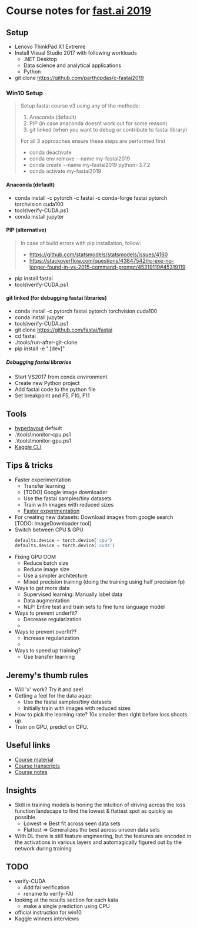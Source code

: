 # Course notes for [fast.ai 2019](https://course-v3.fast.ai/)

## Setup

- Lenovo ThinkPad X1 Extreme
- Install Visual Studio 2017 with following workloads
  - .NET Desktop
  - Data science and analytical applications
  - Python
- git clone https://github.com/parthopdas/c-fastai2019

### Win10 Setup

> Setup fastai course v3 using any of the methods:
> 1. Anaconda (default)
> 2. PIP (in case anaconda doesnt work out for some reason)
> 3. git linked (when you want to debug or contribute to fastai library)
>
>
> For all 3 approaches ensure these steps are performed first
> - conda deactivate
> - conda env remove --name my-fastai2019
> - conda create --name my-fastai2019 python=3.7.2
> - conda activate my-fastai2019
>

#### Anaconda (default)

- conda install -c pytorch -c fastai -c conda-forge fastai pytorch torchvision cuda100
- tools\verify-CUDA.ps1
- conda install jupyter

#### PIP (alternative)

> In case of build errors with pip installation, follow:
> - https://github.com/statsmodels/statsmodels/issues/4160
> - https://stackoverflow.com/questions/43847542/rc-exe-no-longer-found-in-vs-2015-command-prompt/45319119#45319119

- pip install fastai
- tools\verify-CUDA.ps1

#### git linked (for debugging fastai libraries)

- conda install -c pytorch fastai pytorch torchvision cuda100
- conda install jupyter
- tools\verify-CUDA.ps1
- git clone https://github.com/fastai/fastai
- cd fastai
- ./tools/run-after-git-clone
- pip install -e ".[dev]"

##### Debugging fastai libraries

- Start VS2017 from conda environment
- Create new Python project
- Add fastai code to the python file
- Set breakpoint and F5, F10, F11

## Tools

- [hyperlayout](https://github.com/timolins/hyperlayout) default
- .\tools\monitor-cpu.ps1
- .\tools\monitor-gpu.ps1
- [Kaggle CLI](https://github.com/Kaggle/kaggle-api)

## Tips & tricks 

- Faster experimentation
  - Transfer learning
  - [TODO] Google image downloader
  - Use the fastai samples/tiny datasets
  - Train with images with reduced sizes
  - [Faster experimentation](http://forums.fast.ai/t/faster-experimentation-for-better-learning/7881)
- For creating new datasets: Download images from google search [TODO: ImageDownloader tool]
- Switch between CPU & GPU
    ``` python
    defaults.device = torch.device('cpu') 
    defaults.device = torch.device('cuda')
    ```
- Fixing GPU OOM
  - Reduce batch size
  - Reduce image size
  - Use a simpler architecture   
  - Mixed precision training (doing the training using half precision fp)
- Ways to get more data
  - Supervised learning: Manually label data
  - Data augmentation
  - NLP: Entire test and train sets to fine tune language model
- Ways to prevent underfit?
  - Decrease regularization
  - 
- Ways to prevent overfit??
  - Increase regularization
  - 
- Ways to speed up training?
  - Use transfer learning

## Jeremy's thumb rules

- Will 'x' work? Try it and see!
- Getting a feel for the data aqap:
  - Use the fastai samples/tiny datasets
  - Initially train with images with reduced sizes
- How to pick the learning rate? 10x smaller then right before loss shoots up.
- Train on GPU, predict on CPU.

## Useful links

- [Course material](https://course-v3.fast.ai)
- [Course transcripts](https://github.com/hiromis/notes)
- [Course notes](https://forums.fast.ai/t/deep-learning-lesson-1-notes/27748)

## Insights

- Skill in training models is honing the intuition of driving across the loss function landscape to find the lowest & flattest spot as quickly as possible.
  - Lowest => Best fit across seen data sets
  - Flattest => Generalizes the best across unseen data sets
- With DL there is still feature engineering, but the features are encoded in the activations in various layers and automagically figured out by the network during training

## TODO

- verify-CUDA 
  - Add fai verification
  - rename to verify-FAI
- looking at the results section for each kata
  - make a single prediction using CPU
- official instruction for win10
- Kaggle winners interviews